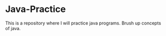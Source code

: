 # Java-Practice
This is a repository where I will practice java programs.
Brush up concepts of java.
